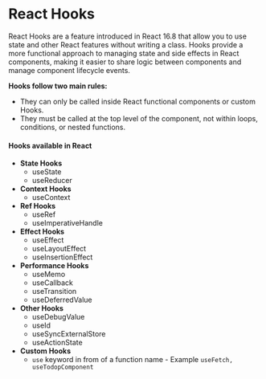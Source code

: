 # React Hooks
React Hooks are a feature introduced in React 16.8 that allow you to use state and other React features without writing a class. Hooks provide a more functional approach to managing state and side effects in React components, making it easier to share logic between components and manage component lifecycle events.

**Hooks follow two main rules:**
- They can only be called inside React functional components or custom Hooks.
- They must be called at the top level of the component, not within loops, conditions, or nested functions.

#### Hooks available in React
* **State Hooks**
  * useState
  * useReducer
* **Context Hooks**
  * useContext
* **Ref Hooks**
  * useRef
  * useImperativeHandle
* **Effect Hooks**
  * useEffect
  * useLayoutEffect
  * useInsertionEffect
* **Performance Hooks**
  * useMemo
  * useCallback
  * useTransition
  * useDeferredValue
* **Other Hooks**
  * useDebugValue
  * useId
  * useSyncExternalStore
  * useActionState
* **Custom Hooks**
  * `use` keyword in from of a function name - Example `useFetch, useTodopComponent`

